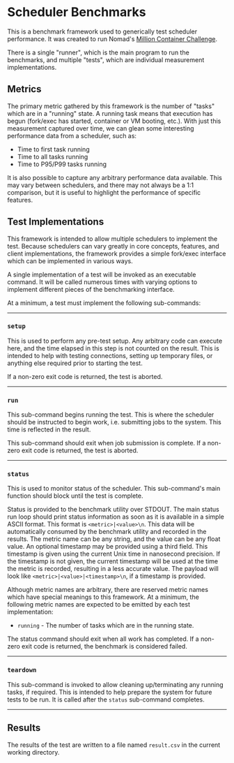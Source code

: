 Scheduler Benchmarks
====================

This is a benchmark framework used to generically test scheduler performance.
It was created to run Nomad's [Million Container Challenge](#).

There is a single "runner", which is the main program to run the benchmarks,
and multiple "tests", which are individual measurement implementations.

## Metrics

The primary metric gathered by this framework is the number of "tasks" which
are in a "running" state. A running task means that execution has begun
(fork/exec has started, container or VM booting, etc.). With just this
measurement captured over time, we can glean some interesting performance data
from a scheduler, such as:

* Time to first task running
* Time to all tasks running
* Time to P95/P99 tasks running

It is also possible to capture any arbitrary performance data available. This
may vary between schedulers, and there may not always be a 1:1 comparison, but
it is useful to highlight the performance of specific features.

## Test Implementations

This framework is intended to allow multiple schedulers to implement the test.
Because schedulers can vary greatly in core concepts, features, and client
implementations, the framework provides a simple fork/exec interface which can
be implemented in various ways.

A single implementation of a test will be invoked as an executable command.
It will be called numerous times with varying options to implement different
pieces of the benchmarking interface.

At a minimum, a test must implement the following sub-commands:

---

### `setup`

This is used to perform any pre-test setup. Any arbitrary code can execute
here, and the time elapsed in this step is not counted on the result. This is
intended to help with testing connections, setting up temporary files, or
anything else required prior to starting the test.

If a non-zero exit code is returned, the test is aborted.

---

### `run`

This sub-command begins running the test. This is where the scheduler should
be instructed to begin work, i.e. submitting jobs to the system. This time is
reflected in the result.

This sub-command should exit when job submission is complete. If a non-zero
exit code is returned, the test is aborted.

---

### `status`

This is used to monitor status of the scheduler. This sub-command's main
function should block until the test is complete.

Status is provided to the benchmark utility over STDOUT. The main status run
loop should print status information as soon as it is available in a simple
ASCII format. This format is `<metric>|<value>\n`. This data will be
automatically consumed by the benchmark utility and recorded in the results.
The metric name can be any string, and the value can be any float value.
An optional timestamp may be provided using a third field. This timestamp is
given using the current Unix time in nanosecond precision. If the timestamp is
not given, the current timestamp will be used at the time the metric is
recorded, resulting in a less accurate value. The payload will look like
`<metric>|<value>|<timestamp>\n`, if a timestamp is provided.

Although metric names are arbitrary, there are reserved metric names which have
special meanings to this framework. At a minimum, the following metric names
are expected to be emitted by each test implementation:

* `running` - The number of tasks which are in the running state.

The status command should exit when all work has completed. If a non-zero exit
code is returned, the benchmark is considered failed.

---

### `teardown`

This sub-command is invoked to allow cleaning up/terminating any running
tasks, if required. This is intended to help prepare the system for future
tests to be run. It is called after the `status` sub-command completes.

---

## Results

The results of the test are written to a file named `result.csv` in the current
working directory.
